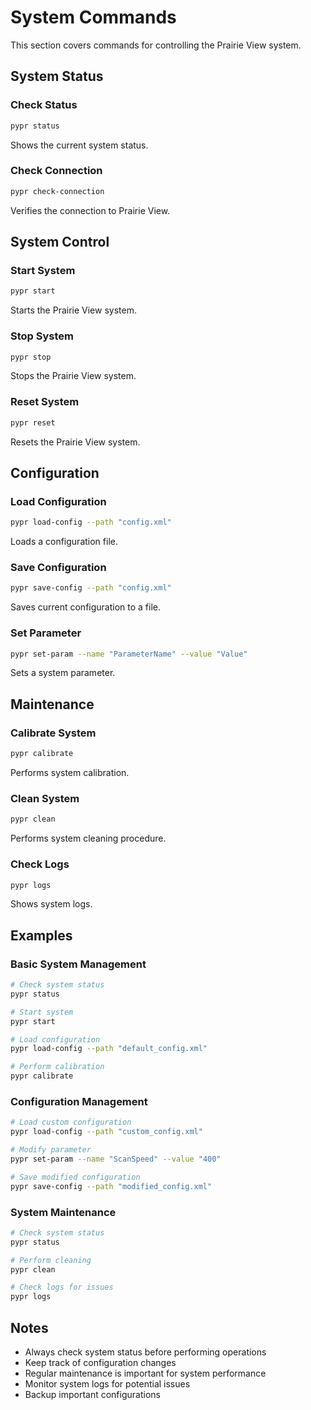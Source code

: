 # System Commands

This section covers commands for controlling the Prairie View system.

## System Status

### Check Status
```bash
pypr status
```
Shows the current system status.

### Check Connection
```bash
pypr check-connection
```
Verifies the connection to Prairie View.

## System Control

### Start System
```bash
pypr start
```
Starts the Prairie View system.

### Stop System
```bash
pypr stop
```
Stops the Prairie View system.

### Reset System
```bash
pypr reset
```
Resets the Prairie View system.

## Configuration

### Load Configuration
```bash
pypr load-config --path "config.xml"
```
Loads a configuration file.

### Save Configuration
```bash
pypr save-config --path "config.xml"
```
Saves current configuration to a file.

### Set Parameter
```bash
pypr set-param --name "ParameterName" --value "Value"
```
Sets a system parameter.

## Maintenance

### Calibrate System
```bash
pypr calibrate
```
Performs system calibration.

### Clean System
```bash
pypr clean
```
Performs system cleaning procedure.

### Check Logs
```bash
pypr logs
```
Shows system logs.

## Examples

### Basic System Management
```bash
# Check system status
pypr status

# Start system
pypr start

# Load configuration
pypr load-config --path "default_config.xml"

# Perform calibration
pypr calibrate
```

### Configuration Management
```bash
# Load custom configuration
pypr load-config --path "custom_config.xml"

# Modify parameter
pypr set-param --name "ScanSpeed" --value "400"

# Save modified configuration
pypr save-config --path "modified_config.xml"
```

### System Maintenance
```bash
# Check system status
pypr status

# Perform cleaning
pypr clean

# Check logs for issues
pypr logs
```

## Notes

- Always check system status before performing operations
- Keep track of configuration changes
- Regular maintenance is important for system performance
- Monitor system logs for potential issues
- Backup important configurations
